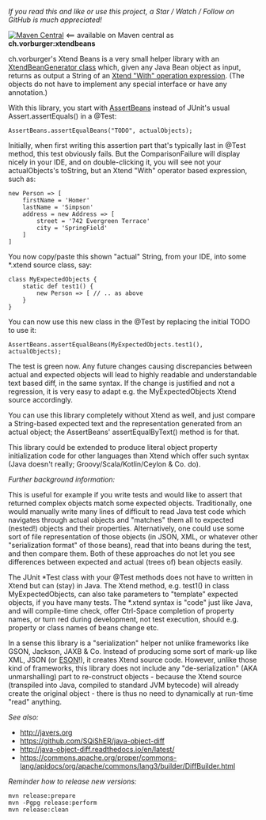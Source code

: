 _If you read this and like or use this project, a Star / Watch / Follow on GitHub is much appreciated!_

[![Maven Central](https://maven-badges.herokuapp.com/maven-central/ch.vorburger/xtendbeans/badge.svg)](https://maven-badges.herokuapp.com/maven-central/ch.vorburger/xtendbeans) <== available on Maven central as **ch.vorburger:xtendbeans**

ch.vorburger's Xtend Beans is a very small helper library with an [XtendBeanGenerator class](https://github.com/vorburger/xtendbeans/blob/master/ch.vorburger.xtendbeans/src/main/java/ch/vorburger/xtendbeans/XtendBeanGenerator.xtend) which, given any Java Bean object as input, returns as output a String of an [Xtend "With" operation expression](https://eclipse.org/xtend/documentation/203_xtend_expressions.html#with-operator).  (The objects do not have to implement any special interface or have any annotation.)

With this library, you start with [AssertBeans](https://github.com/vorburger/xtendbeans/blob/master/ch.vorburger.xtendbeans/src/main/java/ch/vorburger/xtendbeans/AssertBeans.java) instead of JUnit's usual Assert.assertEquals() in a @Test:

    AssertBeans.assertEqualBeans("TODO", actualObjects);

Initially, when first writing this assertion part that's typically last in @Test method, this test obviously fails.  But the ComparisonFailure will display nicely in your IDE, and on double-clicking it, you will see not your actualObjects's toString, but an Xtend "With" operator based expression, such as:

    new Person => [
        firstName = 'Homer'
        lastName = 'Simpson'
        address = new Address => [
            street = '742 Evergreen Terrace'
            city = 'SpringField'
        ]
    ]

You now copy/paste this shown "actual" String, from your IDE, into some *.xtend source class, say:

    class MyExpectedObjects {
        static def test1() {
            new Person => [ // .. as above
        }
    }

You can now use this new class in the @Test by replacing the initial TODO to use it:

    AssertBeans.assertEqualBeans(MyExpectedObjects.test1(), actualObjects);

The test is green now.  Any future changes causing discrepancies between actual and expected objects will lead to highly readable and understandable text based diff, in the same syntax.  If the change is justified and not a regression, it is very easy to adapt e.g. the MyExpectedObjects Xtend source accordingly.

You can use this library completely without Xtend as well, and just compare a String-based expected text and the representation generated from an actual object; the AssertBeans' assertEqualByText() method is for that.

This library could be extended to produce literal object property initialization code for other languages than Xtend which offer such syntax (Java doesn't really; Groovy/Scala/Kotlin/Ceylon & Co. do).


_Further background information:_

This is useful for example if you write tests and would like to assert that returned complex objects match some expected objects.  Traditionally, one would manually write many lines of difficult to read Java test code which navigates through actual objects and "matches" them all to expected (nested!) objects and their properties.  Alternatively, one could use some sort of file representation of those objects (in JSON, XML, or whatever other "serialization format" of those beans), read that into beans during the test, and then compare them.  Both of these approaches do not let you see differences between expected and actual (trees of) bean objects easily.

The JUnit *Test class with your @Test methods does not have to written in Xtend but can (stay) in Java.   The Xtend method, e.g. test1() in class MyExpectedObjects, can also take parameters to "template" expected objects, if you have many tests.  The *.xtend syntax is "code" just like Java, and will compile-time check, offer Ctrl-Space completion of property names, or turn red during development, not test execution, should e.g. property or class names of beans change etc.

In a sense this library is a "serialization" helper not unlike frameworks like GSON, Jackson, JAXB & Co.  Instead of producing some sort of mark-up like XML, JSON (or [ESON](https://wiki.eclipse.org/ESON)!), it creates Xtend source code.  However, unlike those kind of frameworks, this library does not include any "de-serialization" (AKA unmarshalling) part to re-construct objects - because the Xtend source (transpiled into Java, compiled to standard JVM bytecode) will already create the original object - there is thus no need to dynamically at run-time "read" anything.


_See also:_

* http://javers.org
* https://github.com/SQiShER/java-object-diff
* http://java-object-diff.readthedocs.io/en/latest/
* https://commons.apache.org/proper/commons-lang/apidocs/org/apache/commons/lang3/builder/DiffBuilder.html

_Reminder how to release new versions:_

    mvn release:prepare
    mvn -Pgpg release:perform
    mvn release:clean

